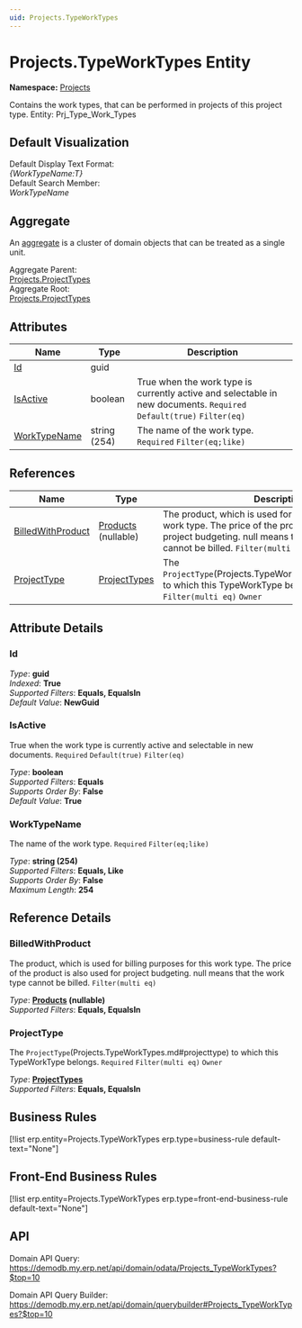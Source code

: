 ```yaml
---
uid: Projects.TypeWorkTypes
---
```

# Projects.TypeWorkTypes Entity

**Namespace:** [Projects](Projects.md)  

Contains the work types, that can be performed in projects of this project type. Entity: Prj_Type_Work_Types

## Default Visualization
Default Display Text Format:  
_{WorkTypeName:T}_  
Default Search Member:  
_WorkTypeName_  

## Aggregate
An [aggregate](https://docs.erp.net/tech/advanced/concepts/aggregates.html) is a cluster of domain objects that can be treated as a single unit.  

Aggregate Parent:  
[Projects.ProjectTypes](Projects.ProjectTypes.md)  
Aggregate Root:  
[Projects.ProjectTypes](Projects.ProjectTypes.md)  

## Attributes

| Name | Type | Description |
| ---- | ---- | --- |
| [Id](Projects.TypeWorkTypes.md#id) | guid |  
| [IsActive](Projects.TypeWorkTypes.md#isactive) | boolean | True when the work type is currently active and selectable in new documents. `Required` `Default(true)` `Filter(eq)` 
| [WorkTypeName](Projects.TypeWorkTypes.md#worktypename) | string (254) | The name of the work type. `Required` `Filter(eq;like)` 

## References

| Name | Type | Description |
| ---- | ---- | --- |
| [BilledWithProduct](Projects.TypeWorkTypes.md#billedwithproduct) | [Products](General.Products.Products.md) (nullable) | The product, which is used for billing purposes for this work type. The price of the product is also used for project budgeting. null means that the work type cannot be billed. `Filter(multi eq)` |
| [ProjectType](Projects.TypeWorkTypes.md#projecttype) | [ProjectTypes](Projects.ProjectTypes.md) | The `ProjectType`(Projects.TypeWorkTypes.md#projecttype) to which this TypeWorkType belongs. `Required` `Filter(multi eq)` `Owner` |


## Attribute Details

### Id

_Type_: **guid**  
_Indexed_: **True**  
_Supported Filters_: **Equals, EqualsIn**  
_Default Value_: **NewGuid**  

### IsActive

True when the work type is currently active and selectable in new documents. `Required` `Default(true)` `Filter(eq)`

_Type_: **boolean**  
_Supported Filters_: **Equals**  
_Supports Order By_: **False**  
_Default Value_: **True**  

### WorkTypeName

The name of the work type. `Required` `Filter(eq;like)`

_Type_: **string (254)**  
_Supported Filters_: **Equals, Like**  
_Supports Order By_: **False**  
_Maximum Length_: **254**  


## Reference Details

### BilledWithProduct

The product, which is used for billing purposes for this work type. The price of the product is also used for project budgeting. null means that the work type cannot be billed. `Filter(multi eq)`

_Type_: **[Products](General.Products.Products.md) (nullable)**  
_Supported Filters_: **Equals, EqualsIn**  

### ProjectType

The `ProjectType`(Projects.TypeWorkTypes.md#projecttype) to which this TypeWorkType belongs. `Required` `Filter(multi eq)` `Owner`

_Type_: **[ProjectTypes](Projects.ProjectTypes.md)**  
_Supported Filters_: **Equals, EqualsIn**  



## Business Rules

[!list erp.entity=Projects.TypeWorkTypes erp.type=business-rule default-text="None"]

## Front-End Business Rules

[!list erp.entity=Projects.TypeWorkTypes erp.type=front-end-business-rule default-text="None"]

## API

Domain API Query:
<https://demodb.my.erp.net/api/domain/odata/Projects_TypeWorkTypes?$top=10>

Domain API Query Builder:
<https://demodb.my.erp.net/api/domain/querybuilder#Projects_TypeWorkTypes?$top=10>

